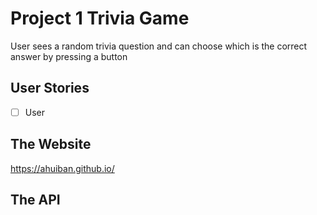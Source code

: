 # Project 1 Trivia Game
User sees a random trivia question and can choose which is the correct answer by pressing a button

## User Stories
- [ ] User 

## The Website
https://ahuiban.github.io/

## The API
